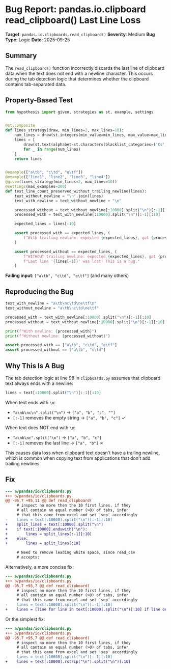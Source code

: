 # Bug Report: pandas.io.clipboard read_clipboard() Last Line Loss

**Target**: `pandas.io.clipboards.read_clipboard()`
**Severity**: Medium
**Bug Type**: Logic
**Date**: 2025-09-25

## Summary

The `read_clipboard()` function incorrectly discards the last line of clipboard data when the text does not end with a newline character. This occurs during the tab detection logic that determines whether the clipboard contains tab-separated data.

## Property-Based Test

```python
from hypothesis import given, strategies as st, example, settings


@st.composite
def lines_strategy(draw, min_lines=2, max_lines=10):
    num_lines = draw(st.integers(min_value=min_lines, max_value=max_lines))
    lines = [
        draw(st.text(alphabet=st.characters(blacklist_categories=('Cs',), blacklist_characters='\n\r'), min_size=1, max_size=50))
        for _ in range(num_lines)
    ]
    return lines


@example(["a\tb", "c\td", "e\tf"])
@example(["line1", "line2", "line3", "line4"])
@given(lines_strategy(min_lines=2, max_lines=10))
@settings(max_examples=200)
def test_line_count_preserved_without_trailing_newline(lines):
    text_without_newline = "\n".join(lines)
    text_with_newline = text_without_newline + "\n"

    processed_without = text_without_newline[:10000].split("\n")[:-1][:10]
    processed_with = text_with_newline[:10000].split("\n")[:-1][:10]

    expected_lines = lines[:10]

    assert processed_with == expected_lines, (
        f"With trailing newline: expected {expected_lines}, got {processed_with}"
    )

    assert processed_without == expected_lines, (
        f"WITHOUT trailing newline: expected {expected_lines}, got {processed_without}. "
        f"Last line '{lines[-1]}' was lost! This is a bug."
    )
```

**Failing input**: `["a\tb", "c\td", "e\tf"]` (and many others)

## Reproducing the Bug

```python
text_with_newline = "a\tb\nc\td\ne\tf\n"
text_without_newline = "a\tb\nc\td\ne\tf"

processed_with = text_with_newline[:10000].split("\n")[:-1][:10]
processed_without = text_without_newline[:10000].split("\n")[:-1][:10]

print(f"With newline: {processed_with}")
print(f"Without newline: {processed_without}")

assert processed_with == ["a\tb", "c\td", "e\tf"]
assert processed_without == ["a\tb", "c\td"]
```

## Why This Is A Bug

The tab detection logic at line 98 in `clipboards.py` assumes that clipboard text always ends with a newline:

```python
lines = text[:10000].split("\n")[:-1][:10]
```

When text ends with `\n`:
- `"a\nb\nc\n".split("\n")` → `["a", "b", "c", ""]`
- `[:-1]` removes the empty string → `["a", "b", "c"]` ✓

When text does NOT end with `\n`:
- `"a\nb\nc".split("\n")` → `["a", "b", "c"]`
- `[:-1]` removes the last line → `["a", "b"]` ✗

This causes data loss when clipboard text doesn't have a trailing newline, which is common when copying text from applications that don't add trailing newlines.

## Fix

```diff
--- a/pandas/io/clipboards.py
+++ b/pandas/io/clipboards.py
@@ -95,7 +95,11 @@ def read_clipboard(
     # inspect no more then the 10 first lines, if they
     # all contain an equal number (>0) of tabs, infer
     # that this came from excel and set 'sep' accordingly
-    lines = text[:10000].split("\n")[:-1][:10]
+    split_lines = text[:10000].split("\n")
+    if text[:10000].endswith("\n"):
+        lines = split_lines[:-1][:10]
+    else:
+        lines = split_lines[:10]

     # Need to remove leading white space, since read_csv
     # accepts:
```

Alternatively, a more concise fix:

```diff
--- a/pandas/io/clipboards.py
+++ b/pandas/io/clipboards.py
@@ -95,7 +95,7 @@ def read_clipboard(
     # inspect no more then the 10 first lines, if they
     # all contain an equal number (>0) of tabs, infer
     # that this came from excel and set 'sep' accordingly
-    lines = text[:10000].split("\n")[:-1][:10]
+    lines = [line for line in text[:10000].split("\n")[:10] if line or text[:10000].endswith("\n")][:10]
```

Or the simplest fix:

```diff
--- a/pandas/io/clipboards.py
+++ b/pandas/io/clipboards.py
@@ -95,7 +95,7 @@ def read_clipboard(
     # inspect no more then the 10 first lines, if they
     # all contain an equal number (>0) of tabs, infer
     # that this came from excel and set 'sep' accordingly
-    lines = text[:10000].split("\n")[:-1][:10]
+    lines = text[:10000].rstrip("\n").split("\n")[:10]
```